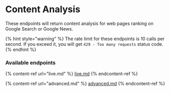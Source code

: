 # Content Analysis

These endpoints will return content analysis for web pages ranking on Google Search or Google News.

{% hint style="warning" %}
The rate limit for these endpoints is 10 calls per second. If you exceed it, you will get `429 - Too many requests` status code.
{% endhint %}

### Available endpoints

{% content-ref url="live.md" %}
[live.md](live.md)
{% endcontent-ref %}

{% content-ref url="advanced.md" %}
[advanced.md](advanced.md)
{% endcontent-ref %}
